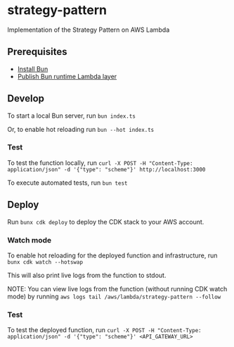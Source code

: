 # strategy-pattern

Implementation of the Strategy Pattern on AWS Lambda

## Prerequisites

- [Install Bun](https://bun.sh/)
- [Publish Bun runtime Lambda layer](https://github.com/oven-sh/bun/blob/main/packages/bun-lambda/README.md#setup)

## Develop

To start a local Bun server, run `bun index.ts`

Or, to enable hot reloading run `bun --hot index.ts`

### Test

To test the function locally, run `curl -X POST -H "Content-Type: application/json" -d '{"type": "scheme"}' http://localhost:3000`

To execute automated tests, run `bun test`

## Deploy

Run `bunx cdk deploy` to deploy the CDK stack to your AWS account.

### Watch mode

To enable hot reloading for the deployed function and infrastructure, run `bunx cdk watch --hotswap`

This will also print live logs from the function to stdout.

NOTE: You can view live logs from the function (without running CDK watch mode) by running `aws logs tail /aws/lambda/strategy-pattern --follow`

### Test

To test the deployed function, run `curl -X POST -H "Content-Type: application/json" -d '{"type": "scheme"}' <API_GATEWAY_URL>`
